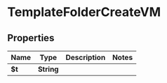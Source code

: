 

# TemplateFolderCreateVM


## Properties

| Name | Type | Description | Notes |
|------------ | ------------- | ------------- | -------------|
|**$t** | **String** |  |  |




